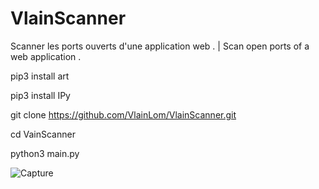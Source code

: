 # VlainScanner
Scanner les ports ouverts d'une application web . | Scan open ports of a web application .

pip3 install art

pip3 install IPy

git clone https://github.com/VlainLom/VlainScanner.git

cd VainScanner

python3 main.py

![Capture](https://user-images.githubusercontent.com/64509591/151279253-4bc4e3e9-b484-4495-aaee-6d69bf75eba6.png)
